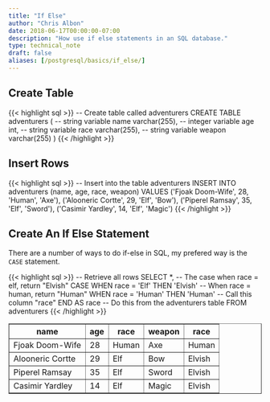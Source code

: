 ```yaml
---
title: "If Else"
author: "Chris Albon"
date: 2018-06-17T00:00:00-07:00
description: "How use if else statements in an SQL database."
type: technical_note
draft: false
aliases: [/postgresql/basics/if_else/]
---
```


## Create Table

{{< highlight sql >}}
-- Create table called adventurers
CREATE TABLE adventurers (
    -- string variable
    name varchar(255),
    -- integer variable
    age int,
    -- string variable
    race varchar(255),
    -- string variable
    weapon varchar(255)
)
{{< /highlight >}}

## Insert Rows

{{< highlight sql >}}
-- Insert into the table adventurers
INSERT INTO adventurers (name, age, race, weapon)
VALUES ('Fjoak Doom-Wife', 28, 'Human', 'Axe'),
       ('Alooneric Cortte', 29, 'Elf', 'Bow'),
       ('Piperel Ramsay', 35, 'Elf', 'Sword'),
       ('Casimir Yardley', 14, 'Elf', 'Magic')
{{< /highlight >}}

## Create An If Else Statement

There are a number of ways to do if-else in SQL, my prefered way is the `CASE` statement.

{{< highlight sql >}}
-- Retrieve all rows
SELECT *,
    -- The case when race = elf, return "Elvish"
    CASE WHEN race = 'Elf' THEN 'Elvish'
         -- When race = human, return "Human"
         WHEN race = 'Human' THEN 'Human'
    -- Call this column "race"
    END AS race
-- Do this from the adventurers table
FROM adventurers
{{< /highlight >}}
<table border="1" style="border-collapse:collapse">
<tr><th>name</th><th>age</th><th>race</th><th>weapon</th><th>race</th></tr>
<tr><td>Fjoak Doom-Wife</td><td>28</td><td>Human</td><td>Axe</td><td>Human</td></tr>
<tr><td>Alooneric Cortte</td><td>29</td><td>Elf</td><td>Bow</td><td>Elvish</td></tr>
<tr><td>Piperel Ramsay</td><td>35</td><td>Elf</td><td>Sword</td><td>Elvish</td></tr>
<tr><td>Casimir Yardley</td><td>14</td><td>Elf</td><td>Magic</td><td>Elvish</td></tr></table>